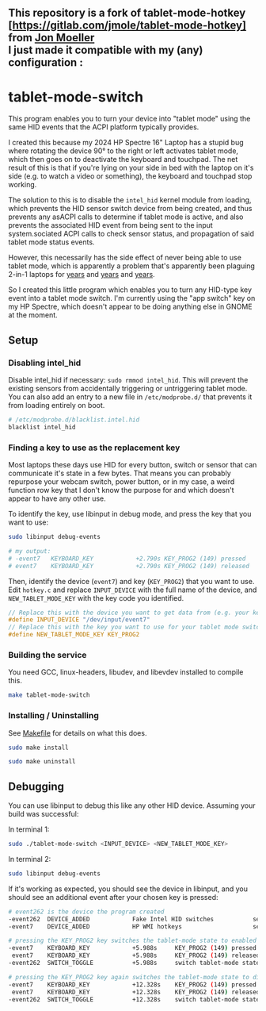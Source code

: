 This repository is a fork of tablet-mode-hotkey [https://gitlab.com/jmole/tablet-mode-hotkey] from [Jon Moeller](https://gitlab.com/jmole)  
I just made it compatible with my (any) configuration :
---

# tablet-mode-switch

This program enables you to turn your device into "tablet mode" using the same HID events that the ACPI platform typically provides.

I created this because my 2024 HP Spectre 16" Laptop has a stupid bug where rotating the device 90° to the right or left activates tablet mode, which then goes on to deactivate the keyboard and touchpad. The net result of this is that if you're lying on your side in bed with the laptop on it's side (e.g. to watch a video or something), the keyboard and touchpad stop working.

The solution to this is to disable the `intel_hid` kernel module from loading, which prevents the HID sensor switch device from being created, and thus prevents any asACPI calls to determine if tablet mode is active, and also prevents the associated HID event from being sent to the input system.sociated ACPI calls to check sensor status, and propagation of said tablet mode status events.

However, this necessarily has the side effect of never being able to use tablet mode, which is apparently a problem that's apparently been plaguing 2-in-1 laptops for [years](https://gitlab.gnome.org/GNOME/mutter/-/issues/1686#note_1864387) and [years](https://gitlab.freedesktop.org/libinput/libinput/-/issues/822) and [years](https://github.com/dmitry-s93/MControlCenter/issues/77).

So I created this little program which enables you to turn any HID-type key event into a tablet mode switch. I'm currently using the "app switch" key on my HP Spectre, which doesn't appear to be doing anything else in GNOME at the moment.

## Setup

### Disabling intel_hid

Disable intel_hid if necessary: `sudo rmmod intel_hid`. This will prevent the existing sensors from accidentally triggering or untriggering tablet mode. You can also add an entry to a new file in `/etc/modprobe.d/` that prevents it from loading entirely on boot.

```sh
# /etc/modprobe.d/blacklist.intel.hid
blacklist intel_hid
```

### Finding a key to use as the replacement key

Most laptops these days use HID for every button, switch or sensor that can communicate it's state in a few bytes. That means you can probably repurpose your webcam switch, power button, or in my case, a weird function row key that I don't know the purpose for and which doesn't appear to have any other use.

To identify the key, use libinput in debug mode, and press the key that you want to use:

```sh
sudo libinput debug-events

# my output:
# -event7   KEYBOARD_KEY            +2.790s KEY_PROG2 (149) pressed
# event7    KEYBOARD_KEY            +2.790s KEY_PROG2 (149) released
```

Then, identify the device (`event7`) and key (`KEY_PROG2`) that you want to use. Edit `hotkey.c` and replace `INPUT_DEVICE` with the full name of the device, and `NEW_TABLET_MODE_KEY` with the key code you identified.

```c
// Replace this with the device you want to get data from (e.g. your keyboard)
#define INPUT_DEVICE "/dev/input/event7"
// Replace this with the key you want to use for your tablet mode switch
#define NEW_TABLET_MODE_KEY KEY_PROG2
```

### Building the service

You need GCC, linux-headers, libudev, and libevdev installed to compile this.

```sh
make tablet-mode-switch
```

### Installing / Uninstalling

See [Makefile](Makefile) for details on what this does.

```sh
sudo make install
```

```sh
sudo make uninstall
```

## Debugging

You can use libinput to debug this like any other HID device. Assuming your build was successful:

In terminal 1:

```sh
sudo ./tablet-mode-switch <INPUT_DEVICE> <NEW_TABLET_MODE_KEY>
```

In terminal 2:

```sh
sudo libinput debug-events
```

If it's working as expected, you should see the device in libinput, and you should see an additional event after your chosen key is pressed:

```sh
# event262 is the device the program created
-event262  DEVICE_ADDED            Fake Intel HID switches           seat0 default group13 cap:S
-event7    DEVICE_ADDED            HP WMI hotkeys                    seat0 default group12 cap:kS

# pressing the KEY_PROG2 key switches the tablet-mode state to enabled
-event7    KEYBOARD_KEY            +5.988s     KEY_PROG2 (149) pressed
 event7    KEYBOARD_KEY            +5.988s     KEY_PROG2 (149) released
-event262  SWITCH_TOGGLE           +5.988s     switch tablet-mode state 1

# pressing the KEY_PROG2 key again switches the tablet-mode state to disabled
-event7    KEYBOARD_KEY            +12.328s    KEY_PROG2 (149) pressed
 event7    KEYBOARD_KEY            +12.328s    KEY_PROG2 (149) released
-event262  SWITCH_TOGGLE           +12.328s    switch tablet-mode state 0
```
